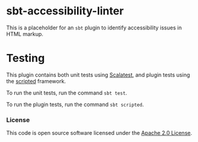 
# sbt-accessibility-linter

This is a placeholder for an `sbt` plugin to identify accessibility issues in HTML markup.

# Testing

This plugin contains both unit tests using [Scalatest](https://www.scalatest.org/), and plugin tests using the 
[scripted](https://www.scala-sbt.org/1.x/docs/Testing-sbt-plugins.html) framework.

To run the unit tests, run the command `sbt test`.

To run the plugin tests, run the command `sbt scripted`.

### License

This code is open source software licensed under the [Apache 2.0 License]("http://www.apache.org/licenses/LICENSE-2.0.html").
